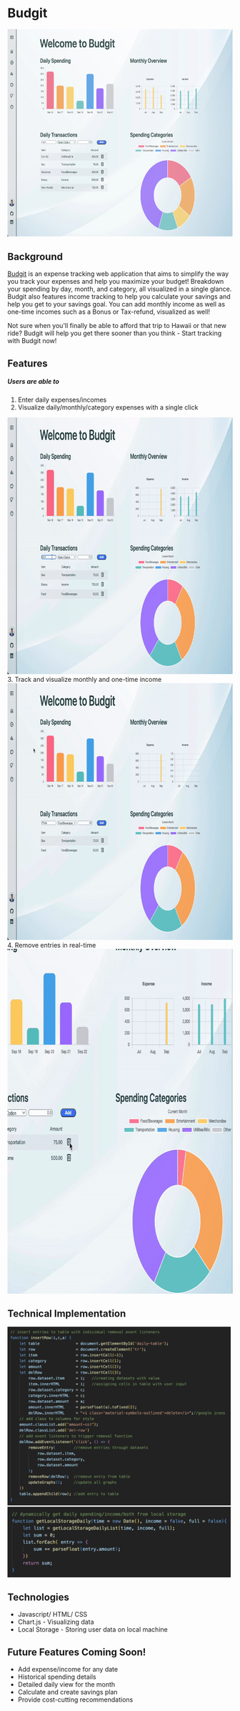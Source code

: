# Budgit
<div align="center">
  <img width="650" height="464.45" src="https://github.com/hannnmc/Budgit/blob/main/assets/images/Budgit_production_main.png">
</div>

## Background

<a href="https://hannnmc.github.io/Budgit/#">Budgit</a> is an expense tracking web application that aims to simplify the way you track your expenses and help you maximize your budget! Breakdown your spending by day, month, and category, all visualized in a single glance. Budgit also features income tracking to help you calculate your savings and help you get to your savings goal.  You can add monthly income as well as one-time incomes such as a Bonus or Tax-refund, visualized as well! 

Not sure when you'll finally be able to afford that trip to Hawaii or that new ride? Budgit will help you get there sooner than you think - Start tracking with Budgit now!

## Features

##### Users are able to
1. Enter daily expenses/incomes
2. Visualize daily/monthly/category expenses with a single click
  <img width="800" height="575" src="https://github.com/hannnmc/Budgit/blob/main/assets/images/add_expense.gif">
3. Track and visualize monthly and one-time income
<img width="800" height="575" src="https://github.com/hannnmc/Budgit/blob/main/assets/images/add_income.gif">
4. Remove entries in real-time
<img width="800" height="772" src="https://github.com/hannnmc/Budgit/blob/main/assets/images/remove_entries.gif">

## Technical Implementation
<img width="500" height="400" src="https://github.com/hannnmc/Budgit/blob/main/assets/images/add_row.png">
<img width="500" height="157.3" src="https://github.com/hannnmc/Budgit/blob/main/assets/images/retrieve_daily.png">

## Technologies

- Javascript/ HTML/ CSS
- Chart.js - Visualizing data
- Local Storage - Storing user data on local machine

## Future Features Coming Soon!

- Add expense/income for any date
- Historical spending details
- Detailed daily view for the month
- Calculate and create savings plan
- Provide cost-cutting recommendations
